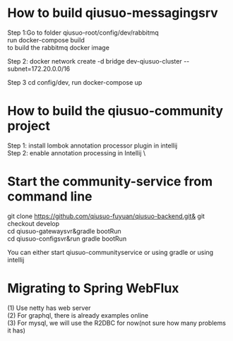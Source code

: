 # How to build  qiusuo-messagingsrv

Step 1:Go to folder qiusuo-root/config/dev/rabbitmq\
run docker-compose build\
to build the rabbitmq docker image

Step 2:
docker network create -d bridge dev-qiusuo-cluster --subnet=172.20.0.0/16

Step 3 cd config/dev, run docker-compose up

# How to build the qiusuo-community project

Step 1: install lombok annotation processor plugin in intellij\
Step 2: enable annotation processing in Intellij \

# Start the community-service from command line

git clone https://github.com/qiusuo-fuyuan/qiusuo-backend.git&
git checkout develop\
cd qiusuo-gatewaysvr&gradle bootRun\
cd qiusuo-configsvr&run gradle bootRun

You can either start qiusuo-communityservice or using gradle or using intellij

# Migrating to Spring WebFlux

(1) Use netty has web server\
(2) For graphql, there is already examples online\
(3) For mysql, we will use the R2DBC for now(not sure how many problems it has)


